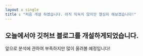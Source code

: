 ```yaml
---
layout : single
title : "처음 개설 하였습니다. 아직 익숙치 않지만 열심히 해보겠습니다!"
---
```


## 오늘에서야 깃허브 블로그를 개설하게되었습니다. 

앞으로 분석에 관하여 부족하지만 많이 올려볼 예정입니다!

